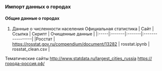 ### Импорт данных о городах

#### Общие данные о городах
1. Данные о численности населения
Официальная статистика
| Сайт | Ссылка | Скрипт | Очищенные данные |
|:-----|:-------|:-------|:-----------------|
|Росстат | https://rosstat.gov.ru/compendium/document/13282 | rosstat.ipynb | rosstat_clean.csv |

Тематические сайты
http://www.statdata.ru/largest_cities_russia
https://города-россия.рф/
